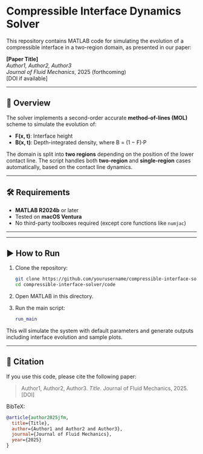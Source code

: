 # Compressible Interface Dynamics Solver

This repository contains MATLAB code for simulating the evolution of a compressible interface in a two-region domain, as presented in our paper:

**[Paper Title]**  
*Author1, Author2, Author3*  
*Journal of Fluid Mechanics*, 2025 (forthcoming)  
[DOI if available]

---

## 📌 Overview

The solver implements a second-order accurate **method-of-lines (MOL)** scheme to simulate the evolution of:
- **F(x, t)**: Interface height
- **B(x, t)**: Depth-integrated density, where B = (1 − F)·P

The domain is split into **two regions** depending on the position of the lower contact line. The script handles both **two-region** and **single-region** cases automatically, based on the contact line dynamics.

---

## 🛠️ Requirements

- **MATLAB R2024b** or later
- Tested on **macOS Ventura**
- No third-party toolboxes required (except core functions like `numjac`)

---

---

## ▶️ How to Run

1. Clone the repository:
    ```bash
    git clone https://github.com/yourusername/compressible-interface-solver.git
    cd compressible-interface-solver/code
    ```

2. Open MATLAB in this directory.

3. Run the main script:
    ```matlab
    run_main
    ```

This will simulate the system with default parameters and generate outputs including interface evolution and sample plots.

---

## 📣 Citation

If you use this code, please cite the following paper:

> Author1, Author2, Author3. *Title*. Journal of Fluid Mechanics, 2025. [DOI]

BibTeX:
```bibtex
@article{author2025jfm,
  title={Title},
  author={Author1 and Author2 and Author3},
  journal={Journal of Fluid Mechanics},
  year={2025}
}
